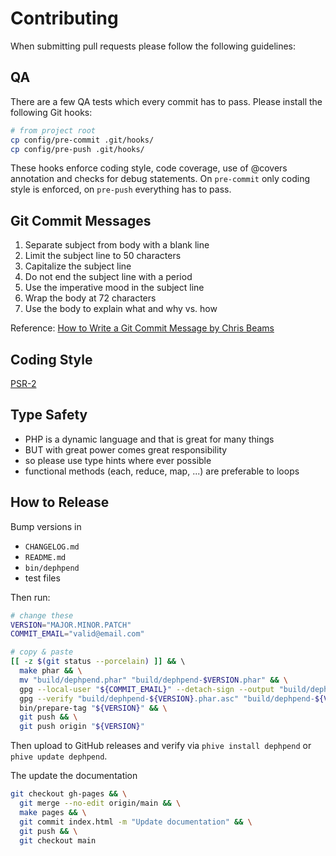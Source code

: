 # Contributing

When submitting pull requests please follow the following guidelines:

## QA

There are a few QA tests which every commit has to pass. Please install the following Git hooks:

```bash
# from project root
cp config/pre-commit .git/hooks/
cp config/pre-push .git/hooks/
```

These hooks enforce coding style, code coverage, use of @covers annotation and checks for debug statements. On `pre-commit` only coding style is enforced, on `pre-push` everything has to pass.

## Git Commit Messages

1. Separate subject from body with a blank line
2. Limit the subject line to 50 characters
3. Capitalize the subject line
4. Do not end the subject line with a period
5. Use the imperative mood in the subject line
6. Wrap the body at 72 characters
7. Use the body to explain what and why vs. how

Reference: [How to Write a Git Commit Message by Chris Beams](http://chris.beams.io/posts/git-commit/)

## Coding Style

[PSR-2](http://www.php-fig.org/psr/psr-2/)

## Type Safety

 - PHP is a dynamic language and that is great for many things
 - BUT with great power comes great responsibility
 - so please use type hints where ever possible 
 - functional methods (each, reduce, map, ...) are preferable to loops
 
## How to Release

Bump versions in
 - `CHANGELOG.md`
 - `README.md`
 - `bin/dephpend`
 - test files

Then run:
```bash
# change these
VERSION="MAJOR.MINOR.PATCH"
COMMIT_EMAIL="valid@email.com"

# copy & paste
[[ -z $(git status --porcelain) ]] && \  
  make phar && \
  mv "build/dephpend.phar" "build/dephpend-$VERSION.phar" && \
  gpg --local-user "${COMMIT_EMAIL}" --detach-sign --output "build/dephpend-${VERSION}.phar.asc" "build/dephpend-${VERSION}.phar" && \
  gpg --verify "build/dephpend-${VERSION}.phar.asc" "build/dephpend-${VERSION}.phar" && \
  bin/prepare-tag "${VERSION}" && \
  git push && \
  git push origin "${VERSION}" 
```

Then upload to GitHub releases and verify via `phive install dephpend` or `phive update dephpend`.

The update the documentation

```bash
git checkout gh-pages && \
  git merge --no-edit origin/main && \
  make pages && \
  git commit index.html -m "Update documentation" && \
  git push && \
  git checkout main
```
